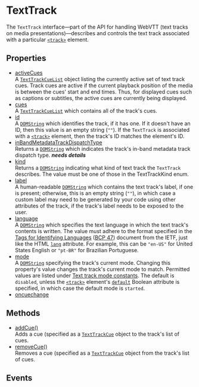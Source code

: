 # TextTrack

<div class='overview'>The <code>TextTrack</code> interface—part of the API for handling WebVTT (text tracks on media presentations)—describes and controls the text track associated with a particular <a href="/en-US/docs/Web/HTML/Element/track" title="The HTML <track> element is used as a child of the media elements <audio> and <video>. It lets you specify timed text tracks (or time-based data), for example to automatically handle subtitles. The tracks are formatted in WebVTT format (.vtt files) — Web Video Text Tracks or&nbsp;Timed Text Markup Language (TTML)."><code>&lt;track&gt;</code></a> element.</div>

## Properties

<ul class="items properties">
  <li>
    <a href="">activeCues</a>
    <div>A <a class="new" href="/en-US/docs/Web/API/TextTrackCueList" rel="nofollow" title="The documentation about this has not yet been written; please consider contributing!"><code>TextTrackCueList</code></a> object listing the currently active set of text track cues. Track cues are active if the current playback position of the media is between the cues' start and end times. Thus, for displayed cues such as captions or subtitles, the active cues are currently being displayed.</div>
  </li>
  <li>
    <a href="">cues</a>
    <div>A <a class="new" href="/en-US/docs/Web/API/TextTrackCueList" rel="nofollow" title="The documentation about this has not yet been written; please consider contributing!"><code>TextTrackCueList</code></a> which contains all of the track's cues.</div>
  </li>
  <li>
    <a href="">id</a>
    <div>A <a href="/en-US/docs/Web/API/DOMString" title="DOMString is a UTF-16 String. As JavaScript already uses such strings, DOMString is mapped directly to a String."><code>DOMString</code></a> which identifies the track, if it has one. If it doesn't have an ID, then this value is an empty string (<code>""</code>). If the <code>TextTrack</code> is associated with a <a href="/en-US/docs/Web/HTML/Element/track" title="The HTML <track> element is used as a child of the media elements <audio> and <video>. It lets you specify timed text tracks (or time-based data), for example to automatically handle subtitles. The tracks are formatted in WebVTT format (.vtt files) — Web Video Text Tracks or&nbsp;Timed Text Markup Language (TTML)."><code>&lt;track&gt;</code></a> element, then the track's ID matches the element's ID.</div>
  </li>
  <li>
    <a href="">inBandMetadataTrackDispatchType</a>
    <div>Returns a <a href="/en-US/docs/Web/API/DOMString" title="DOMString is a UTF-16 String. As JavaScript already uses such strings, DOMString is mapped directly to a String."><code>DOMString</code></a> which indicates the track's in-band metadata track dispatch type. <em><strong>needs details</strong></em></div>
  </li>
  <li>
    <a href="">kind</a>
    <div>Returns a <a href="/en-US/docs/Web/API/DOMString" title="DOMString is a UTF-16 String. As JavaScript already uses such strings, DOMString is mapped directly to a String."><code>DOMString</code></a> indicating what kind of text track the <code>TextTrack</code> describes. The value must be one of those in the TextTrackKind enum.</div>
  </li>
  <li>
    <a href="">label</a>
    <div>A human-readable <a href="/en-US/docs/Web/API/DOMString" title="DOMString is a UTF-16 String. As JavaScript already uses such strings, DOMString is mapped directly to a String."><code>DOMString</code></a> which contains the text track's label, if one is present; otherwise, this is an empty string (<code>""</code>), in which case a custom label may need to be generated by your code using other attributes of the track, if the track's label needs to be exposed to the user.</div>
  </li>
  <li>
    <a href="">language</a>
    <div>A <a href="/en-US/docs/Web/API/DOMString" title="DOMString is a UTF-16 String. As JavaScript already uses such strings, DOMString is mapped directly to a String."><code>DOMString</code></a> which specifies the text language in which the text track's contents is written. The value must adhere to the format specified in the <a class="external" href="https://tools.ietf.org/html/bcp47" rel="noopener">Tags for Identifying Languages</a> (<a class="external" href="https://tools.ietf.org/html/bcp47" rel="noopener">BCP 47</a>) document from the IETF, just like the HTML <code><a href="/en-US/docs/Web/HTML/Global_attributes#attr-lang">lang</a></code> attribute. For example, this can be <code>"en-US"</code> for United States English or <code>"pt-BR"</code> for Brazilian Portuguese.</div>
  </li>
  <li>
    <a href="">mode</a>
    <div>A <a href="/en-US/docs/Web/API/DOMString" title="DOMString is a UTF-16 String. As JavaScript already uses such strings, DOMString is mapped directly to a String."><code>DOMString</code></a> specifying the track's current mode. Changing this property's value changes the track's current mode to match. Permitted values are listed under <a href="/en-US/docs/Web/API/TextTrack/mode#Text_track_mode_constants">Text track mode constants</a>. The default is <code>disabled</code>, unless the <a href="/en-US/docs/Web/HTML/Element/track" title="The HTML <track> element is used as a child of the media elements <audio> and <video>. It lets you specify timed text tracks (or time-based data), for example to automatically handle subtitles. The tracks are formatted in WebVTT format (.vtt files) — Web Video Text Tracks or&nbsp;Timed Text Markup Language (TTML)."><code>&lt;track&gt;</code></a> element's <code><a href="/en-US/docs/Web/HTML/Element/track#attr-default">default</a></code> Boolean attribute is specified, in which case the default mode is <code>started</code>.</div>
  </li>
  <li>
    <a href="">oncuechange</a>
    <div></div>
  </li>
</ul>

## Methods

<ul class="items methods">
  <li>
    <a href="">addCue()</a>
    <div>Adds a cue (specified as a <a href="/en-US/docs/Web/API/TextTrackCue" title="TextTrackCue is an abstract class which is used as the basis for the various derived cue types, such as VTTCue; you will instead work with those derived types."><code>TextTrackCue</code></a> object to the track's list of cues.</div>
  </li>
  <li>
    <a href="">removeCue()</a>
    <div>Removes a cue (specified as a <a href="/en-US/docs/Web/API/TextTrackCue" title="TextTrackCue is an abstract class which is used as the basis for the various derived cue types, such as VTTCue; you will instead work with those derived types."><code>TextTrackCue</code></a> object from the track's list of cues.</div>
  </li>
</ul>

## Events
